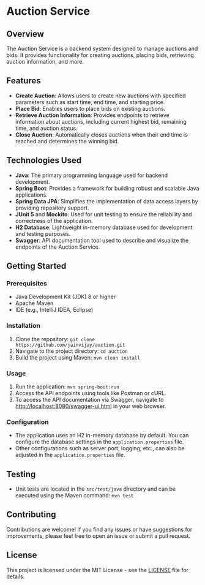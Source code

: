 # Auction Service

## Overview
The Auction Service is a backend system designed to manage auctions and bids. It provides functionality for creating auctions, placing bids, retrieving auction information, and more.

## Features
- **Create Auction**: Allows users to create new auctions with specified parameters such as start time, end time, and starting price.
- **Place Bid**: Enables users to place bids on existing auctions.
- **Retrieve Auction Information**: Provides endpoints to retrieve information about auctions, including current highest bid, remaining time, and auction status.
- **Close Auction**: Automatically closes auctions when their end time is reached and determines the winning bid.

## Technologies Used
- **Java**: The primary programming language used for backend development.
- **Spring Boot**: Provides a framework for building robust and scalable Java applications.
- **Spring Data JPA**: Simplifies the implementation of data access layers by providing repository support.
- **JUnit 5** and **Mockito**: Used for unit testing to ensure the reliability and correctness of the application.
- **H2 Database**: Lightweight in-memory database used for development and testing purposes.
- **Swagger**: API documentation tool used to describe and visualize the endpoints of the Auction Service.

## Getting Started
### Prerequisites
- Java Development Kit (JDK) 8 or higher
- Apache Maven
- IDE (e.g., IntelliJ IDEA, Eclipse)

### Installation
1. Clone the repository:
```git clone https://github.com/jainvijay/auction.git```
2. Navigate to the project directory:
```cd auction```
3. Build the project using Maven:
```mvn clean install```

### Usage
1. Run the application:
```mvn spring-boot:run```
2. Access the API endpoints using tools like Postman or cURL.
3. To access the API documentation via Swagger, navigate to [http://localhost:8080/swagger-ui.html](http://localhost:8080/swagger-ui.html) in your web browser.

### Configuration
- The application uses an H2 in-memory database by default. You can configure the database settings in the `application.properties` file.
- Other configurations such as server port, logging, etc., can also be adjusted in the `application.properties` file.

## Testing
- Unit tests are located in the `src/test/java` directory and can be executed using the Maven command:
```mvn test```

## Contributing
Contributions are welcome! If you find any issues or have suggestions for improvements, please feel free to open an issue or submit a pull request.

## License
This project is licensed under the MIT License - see the [LICENSE](LICENSE) file for details.


